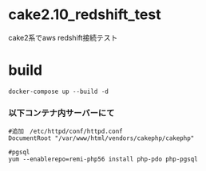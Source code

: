 # cake2.10_redshift_test
cake2系でaws redshift接続テスト

# build 
```
docker-compose up --build -d
```

### 以下コンテナ内サーバーにて
```
#追加　/etc/httpd/conf/httpd.conf
DocumentRoot "/var/www/html/vendors/cakephp/cakephp"
```

```
#pgsql
yum --enablerepo=remi-php56 install php-pdo php-pgsql
```
